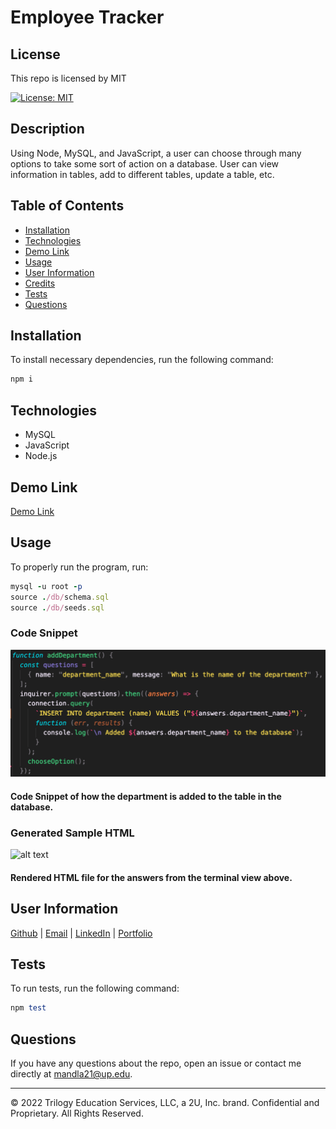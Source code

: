 # Employee Tracker

## License

This repo is licensed by MIT

[![License: MIT](https://img.shields.io/badge/License-MIT-yellow.svg)](https://opensource.org/licenses/MIT)

## Description

Using Node, MySQL, and JavaScript, a user can choose through many options to take some sort of action on a database. User can view information in tables, add to different tables, update a table, etc.

## Table of Contents

- [Installation](#installation)
- [Technologies](#technologies)
- [Demo Link](#demo%20link)
- [Usage](#usage)
- [User Information](#user%20information)
- [Credits](#credits)
- [Tests](#tests)
- [Questions](#questions)

## Installation

To install necessary dependencies, run the following command:

```ruby
npm i
```

## Technologies

- MySQL
- JavaScript
- Node.js

## Demo Link

[Demo Link](https://drive.google.com/file/d/1L3eZtp4oDhspMsJWeaN4CjuJv5U0nXNK/view?usp=sharing)

## Usage

To properly run the program, run:

```ruby
mysql -u root -p
source ./db/schema.sql
source ./db/seeds.sql
```

### Code Snippet

![alt text](assets/images/code_snippet.png)

#### Code Snippet of how the department is added to the table in the database.

### Generated Sample HTML

![alt text](assets/images/generatedHTML.png)

#### Rendered HTML file for the answers from the terminal view above.

## User Information

[Github](https://github.com/smandla) |
[Email](mandla21@up.edu) |
[LinkedIn](https://www.linkedin.com/in/srikavya-mandla/) |
[Portfolio](https://smandla.github.io/kavya_professionalportfolio/)

## Tests

To run tests, run the following command:

```ruby
npm test
```

## Questions

If you have any questions about the repo, open an issue or contact me directly at mandla21@up.edu.

---

© 2022 Trilogy Education Services, LLC, a 2U, Inc. brand. Confidential and Proprietary. All Rights Reserved.
